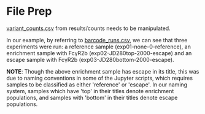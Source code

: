 # File Prep

[variant_counts.csv](https://github.com/Ortlund-Laboratory/DMS_IgG1Fc/blob/main/example_enrichment_escape/results/counts/variant_counts.csv) from results/counts needs to be manipulated.

In our example, by referring to [barcode_runs.csv](https://github.com/Ortlund-Laboratory/DMS_IgG1Fc/blob/main/example_enrichment_escape/data/barcode_runs.csv), we can see that three experiments were run: a reference sample (exp01-none-0-reference), an  enrichment sample with FcγR2b (exp02-JD280top-2000-escape) and an escape sample with FcγR2b (exp03-JD280bottom-2000-escape). 

**NOTE**: Though the above enrichment sample has escape in its title, this was due to naming conventions in some of the Jupyter scripts, which requires samples to be classified as either 'reference' or 'escape'. In our naming system, samples which have 'top' in their titles denote enrichment populations, and samples with 'bottom' in their titles denote escape populations.
